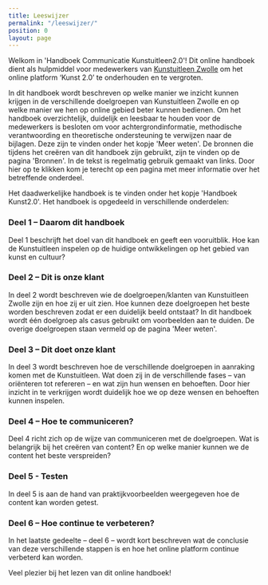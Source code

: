 ```yaml
---
title: Leeswijzer
permalink: "/leeswijzer/"
position: 0
layout: page
---
```


Welkom in 'Handboek Communicatie Kunstuitleen2.0'! Dit online handboek dient als hulpmiddel voor medewerkers van [Kunstuitleen Zwolle](http://hndbk.siteleaf.net/weten/over-kunstuitleen-zwolle/) om het online platform ‘Kunst 2.0’ te onderhouden en te vergroten. 

In dit handboek wordt beschreven op welke manier we inzicht kunnen krijgen in de verschillende doelgroepen van Kunstuitleen Zwolle en op welke manier we hen op online gebied beter kunnen bedienen. Om het handboek overzichtelijk, duidelijk en leesbaar te houden voor de medewerkers is besloten om voor achtergrondinformatie, methodische verantwoording en theoretische ondersteuning te verwijzen naar de bijlagen. Deze zijn te vinden onder het kopje 'Meer weten'. De bronnen die tijdens het creëren van dit handboek zijn gebruikt, zijn te vinden op de pagina 'Bronnen'. In de tekst is regelmatig gebruik gemaakt van links. Door hier op te klikken kom je terecht op een pagina met meer informatie over het betreffende onderdeel. 

Het daadwerkelijke handboek is te vinden onder het kopje 'Handboek Kunst2.0'. Het handboek is opgedeeld in verschillende onderdelen: 

### Deel 1 – Daarom dit handboek
Deel 1 beschrijft het doel van dit handboek en geeft een vooruitblik. Hoe kan de Kunstuitleen inspelen op de huidige ontwikkelingen op het gebied van kunst en cultuur?

### Deel 2 – Dit is onze klant  
In deel 2 wordt beschreven wie de doelgroepen/klanten van Kunstuitleen Zwolle zijn en hoe zij er uit zien. Hoe kunnen deze doelgroepen het beste worden beschreven zodat er een duidelijk beeld ontstaat? In dit handboek wordt één doelgroep als casus gebruikt om voorbeelden aan te duiden. De overige doelgroepen staan vermeld op de pagina 'Meer weten'. 

### Deel 3 – Dit doet onze klant 
In deel 3 wordt beschreven hoe de verschillende doelgroepen in aanraking komen met de Kunstuitleen. Wat doen zij in de verschillende fases – van oriënteren tot refereren – en wat zijn hun wensen en behoeften. Door hier inzicht in te verkrijgen wordt duidelijk hoe we op deze wensen en behoeften kunnen inspelen.

### Deel 4 – Hoe te communiceren?
Deel 4 richt zich op de wijze van communiceren met de doelgroepen. Wat is belangrijk bij het creëren van content? En op welke manier kunnen we de content het beste verspreiden?

### Deel 5 - Testen 
In deel 5 is aan de hand van praktijkvoorbeelden weergegeven hoe de content kan worden getest. 

### Deel 6 – Hoe continue te verbeteren?
In het laatste gedeelte – deel 6 – wordt kort beschreven wat de conclusie van deze verschillende stappen is en hoe het online platform continue verbeterd kan worden. 

Veel plezier bij het lezen van dit online handboek!
